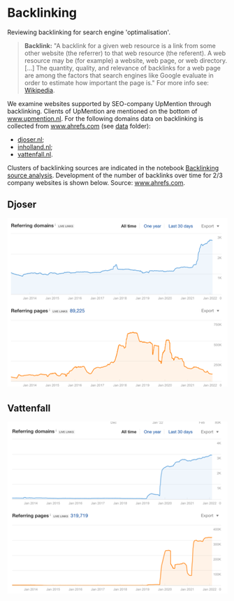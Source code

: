 # Backlinking
Reviewing backlinking for search engine 'optimalisation'.

> **Backlink:** "A backlink for a given web resource is a link from some other website (the referrer) to that web resource (the referent). A web resource may be (for example) a website, web page, or web directory. [...] The quantity, quality, and relevance of backlinks for a web page are among the factors that search engines like Google evaluate in order to estimate how important the page is." For more info see: <a href="https://en.wikipedia.org/wiki/Backlink" target="_blank">Wikipedia</a>.

We examine websites supported by SEO-company UpMention through backlinking. Clients of UpMention are mentioned on the bottom of <a href="https://upmention.nl/" target="_blank">www.upmention.nl</a>. For the following domains data on backlinking is collected from <a href="https://ahrefs.com" target="_blank">www.ahrefs.com</a> (see <a href=https://github.com/jfparie/backlinking/tree/master/data target="_blank">data</a> folder): 
- <a href="https://djoser.nl" target="_blank">djoser.nl</a>;
- <a href="https://inholland.nl" target="_blank">inholland.nl</a>;
- <a href="https://vattenfall.nl" target="_blank">vattenfall.nl</a>.

Clusters of backlinking sources are indicated in the notebook <a href="https://github.com/jfparie/backlinking/blob/master/Backlinking_source_analysis.ipynb" target="_blank">Backlinking source analysis</a>. Development of  the number of backlinks over time for 2/3 company websites is shown below. Source: <a href="https://ahrefs.com" target="_blank">www.ahrefs.com</a>.

## Djoser
![image](/images/Djoser_timeline.png)

## Vattenfall
![image](/images/Vattenfall_timeline.png)


